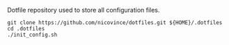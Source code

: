 Dotfile repository used to store all configuration files.
```
git clone https://github.com/nicovince/dotfiles.git ${HOME}/.dotfiles
cd .dotfiles
./init_config.sh
```
